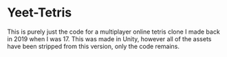 # Yeet-Tetris

This is purely just the code for a multiplayer online tetris clone I made back in 2019 when I was 17. 
This was made in Unity, however all of the assets have been stripped from this version, only the code remains.
